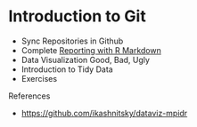 # Introduction to Git
- Sync Repositories in Github
- Complete [Reporting with R Markdown](https://www.datacamp.com/courses/reporting-with-r-markdown?tap_a=5644-dce66f&tap_s=251073-07cc7e)
- Data Visualization Good, Bad, Ugly
- Introduction to Tidy Data
- Exercises

References
- https://github.com/ikashnitsky/dataviz-mpidr
